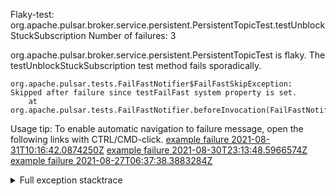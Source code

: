         
Flaky-test: org.apache.pulsar.broker.service.persistent.PersistentTopicTest.testUnblockStuckSubscription
Number of failures: 3

org.apache.pulsar.broker.service.persistent.PersistentTopicTest is flaky. The testUnblockStuckSubscription test method fails sporadically.

```
org.apache.pulsar.tests.FailFastNotifier$FailFastSkipException: Skipped after failure since testFailFast system property is set.
	at org.apache.pulsar.tests.FailFastNotifier.beforeInvocation(FailFastNotifier.java:88)

```

Usage tip: To enable automatic navigation to failure message, open the following links with CTRL/CMD-click.
[example failure 2021-08-31T10:16:42.0874250Z](https://github.com/apache/pulsar/runs/3471501156?check_suite_focus=true#step:10:1923)
[example failure 2021-08-30T23:13:48.5966574Z](https://github.com/apache/pulsar/runs/3467152431?check_suite_focus=true#step:9:1229)
[example failure 2021-08-27T06:37:38.3883284Z](https://github.com/apache/pulsar/runs/3440411059?check_suite_focus=true#step:9:3151)


<details>
<summary>Full exception stacktrace</summary>
<code><pre>
org.apache.pulsar.tests.FailFastNotifier$FailFastSkipException: Skipped after failure since testFailFast system property is set.
	at org.apache.pulsar.tests.FailFastNotifier.beforeInvocation(FailFastNotifier.java:88)

</pre></code>
</details>

